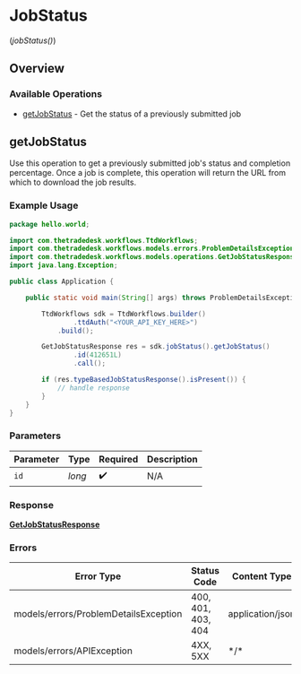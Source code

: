 # JobStatus
(*jobStatus()*)

## Overview

### Available Operations

* [getJobStatus](#getjobstatus) - Get the status of a previously submitted job

## getJobStatus

Use this operation to get a previously submitted job's status and completion percentage.
Once a job is complete, this operation will return the URL from which to download the job results.

### Example Usage

```java
package hello.world;

import com.thetradedesk.workflows.TtdWorkflows;
import com.thetradedesk.workflows.models.errors.ProblemDetailsException;
import com.thetradedesk.workflows.models.operations.GetJobStatusResponse;
import java.lang.Exception;

public class Application {

    public static void main(String[] args) throws ProblemDetailsException, Exception {

        TtdWorkflows sdk = TtdWorkflows.builder()
                .ttdAuth("<YOUR_API_KEY_HERE>")
            .build();

        GetJobStatusResponse res = sdk.jobStatus().getJobStatus()
                .id(412651L)
                .call();

        if (res.typeBasedJobStatusResponse().isPresent()) {
            // handle response
        }
    }
}
```

### Parameters

| Parameter          | Type               | Required           | Description        |
| ------------------ | ------------------ | ------------------ | ------------------ |
| `id`               | *long*             | :heavy_check_mark: | N/A                |

### Response

**[GetJobStatusResponse](../../models/operations/GetJobStatusResponse.md)**

### Errors

| Error Type                            | Status Code                           | Content Type                          |
| ------------------------------------- | ------------------------------------- | ------------------------------------- |
| models/errors/ProblemDetailsException | 400, 401, 403, 404                    | application/json                      |
| models/errors/APIException            | 4XX, 5XX                              | \*/\*                                 |